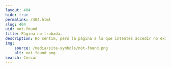 ```yaml
---
layout: 404
hide: true
permalink: /404.html
slug: 404
uid: not-found
title: Pàgina no trobada.
description: Ho sentim, peró la página a la que intentes accedir no existeix. Prova a navegar per les opcions del menú o utiliza el acercador per trobar el que busques.
img:
    source: /media/site-symbols/not-found.png
    alt: not found png
search: Cercar
---
```

